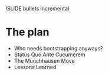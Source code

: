 !SLIDE bullets incremental
# The plan #

* Who needs bootstrapping anyways?
* Status Quo Ante Cucumerem
* The Münchhausen Move
* Lessons Learned
